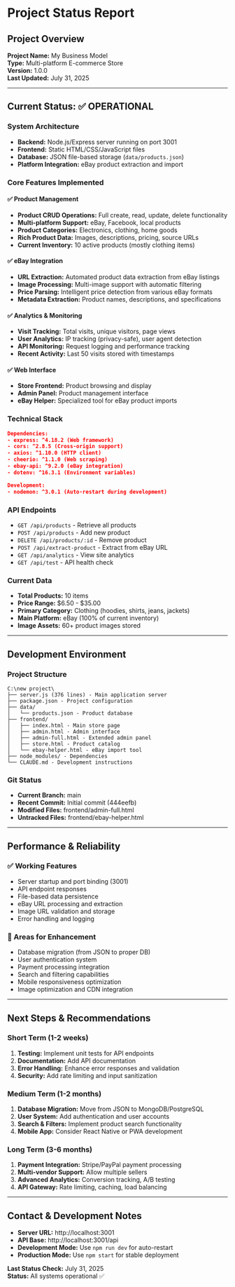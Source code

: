 # Project Status Report

## Project Overview
**Project Name:** My Business Model  
**Type:** Multi-platform E-commerce Store  
**Version:** 1.0.0  
**Last Updated:** July 31, 2025  

---

## Current Status: ✅ OPERATIONAL

### System Architecture
- **Backend:** Node.js/Express server running on port 3001
- **Frontend:** Static HTML/CSS/JavaScript files
- **Database:** JSON file-based storage (`data/products.json`)
- **Platform Integration:** eBay product extraction and import

### Core Features Implemented

#### ✅ Product Management
- **Product CRUD Operations:** Full create, read, update, delete functionality
- **Multi-platform Support:** eBay, Facebook, local products
- **Product Categories:** Electronics, clothing, home goods
- **Rich Product Data:** Images, descriptions, pricing, source URLs
- **Current Inventory:** 10 active products (mostly clothing items)

#### ✅ eBay Integration
- **URL Extraction:** Automated product data extraction from eBay listings
- **Image Processing:** Multi-image support with automatic filtering
- **Price Parsing:** Intelligent price detection from various eBay formats
- **Metadata Extraction:** Product names, descriptions, and specifications

#### ✅ Analytics & Monitoring
- **Visit Tracking:** Total visits, unique visitors, page views
- **User Analytics:** IP tracking (privacy-safe), user agent detection
- **API Monitoring:** Request logging and performance tracking
- **Recent Activity:** Last 50 visits stored with timestamps

#### ✅ Web Interface
- **Store Frontend:** Product browsing and display
- **Admin Panel:** Product management interface
- **eBay Helper:** Specialized tool for eBay product imports

### Technical Stack
```json
Dependencies:
- express: ^4.18.2 (Web framework)
- cors: ^2.8.5 (Cross-origin support)
- axios: ^1.10.0 (HTTP client)
- cheerio: ^1.1.0 (Web scraping)
- ebay-api: ^9.2.0 (eBay integration)
- dotenv: ^16.3.1 (Environment variables)

Development:
- nodemon: ^3.0.1 (Auto-restart during development)
```

### API Endpoints
- `GET /api/products` - Retrieve all products
- `POST /api/products` - Add new product
- `DELETE /api/products/:id` - Remove product
- `POST /api/extract-product` - Extract from eBay URL
- `GET /api/analytics` - View site analytics
- `GET /api/test` - API health check

### Current Data
- **Total Products:** 10 items
- **Price Range:** $6.50 - $35.00
- **Primary Category:** Clothing (hoodies, shirts, jeans, jackets)
- **Main Platform:** eBay (100% of current inventory)
- **Image Assets:** 60+ product images stored

---

## Development Environment

### Project Structure
```
C:\new project\
├── server.js (376 lines) - Main application server
├── package.json - Project configuration
├── data/
│   └── products.json - Product database
├── frontend/
│   ├── index.html - Main store page
│   ├── admin.html - Admin interface
│   ├── admin-full.html - Extended admin panel
│   ├── store.html - Product catalog
│   └── ebay-helper.html - eBay import tool
├── node_modules/ - Dependencies
└── CLAUDE.md - Development instructions
```

### Git Status
- **Current Branch:** main
- **Recent Commit:** Initial commit (444eefb)
- **Modified Files:** frontend/admin-full.html
- **Untracked Files:** frontend/ebay-helper.html

---

## Performance & Reliability

### ✅ Working Features
- Server startup and port binding (3001)
- API endpoint responses
- File-based data persistence
- eBay URL processing and extraction
- Image URL validation and storage
- Error handling and logging

### 🔄 Areas for Enhancement
- Database migration (from JSON to proper DB)
- User authentication system
- Payment processing integration
- Search and filtering capabilities
- Mobile responsiveness optimization
- Image optimization and CDN integration

---

## Next Steps & Recommendations

### Short Term (1-2 weeks)
1. **Testing:** Implement unit tests for API endpoints
2. **Documentation:** Add API documentation
3. **Error Handling:** Enhance error responses and validation
4. **Security:** Add rate limiting and input sanitization

### Medium Term (1-2 months)
1. **Database Migration:** Move from JSON to MongoDB/PostgreSQL
2. **User System:** Add authentication and user accounts
3. **Search & Filters:** Implement product search functionality
4. **Mobile App:** Consider React Native or PWA development

### Long Term (3-6 months)
1. **Payment Integration:** Stripe/PayPal payment processing
2. **Multi-vendor Support:** Allow multiple sellers
3. **Advanced Analytics:** Conversion tracking, A/B testing
4. **API Gateway:** Rate limiting, caching, load balancing

---

## Contact & Development Notes
- **Server URL:** http://localhost:3001
- **API Base:** http://localhost:3001/api
- **Development Mode:** Use `npm run dev` for auto-restart
- **Production Mode:** Use `npm start` for stable deployment

**Last Status Check:** July 31, 2025  
**Status:** All systems operational ✅